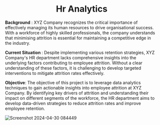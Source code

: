 <h1 style="text-align:center;">Hr Analytics</h1>

<b>Background</b> :
XYZ Company recognizes the critical importance of effectively managing its human resources to drive organisational success. With a workforce of highly skilled professionals, the company understands that minimising attrition is essential for maintaining a competitive edge in the industry.

<b>Current Situation </b>:
Despite implementing various retention strategies, XYZ Company's HR department lacks comprehensive insights into the underlying factors contributing to employee attrition. Without a clear understanding of these factors, it is challenging to develop targeted interventions to mitigate attrition rates effectively.

<b>Objective</b>:
The objective of this project is to leverage data analytics techniques to gain actionable insights into employee attrition at XYZ Company. By identifying key drivers of attrition and understanding their impact on different segments of the workforce, the HR department aims to develop data-driven strategies to reduce attrition rates and improve employee retention.


![Screenshot 2024-04-30 084449](https://github.com/yashparab7962/Data-Analytics/assets/82162084/85473667-b268-4d10-9894-a254742e647b)
